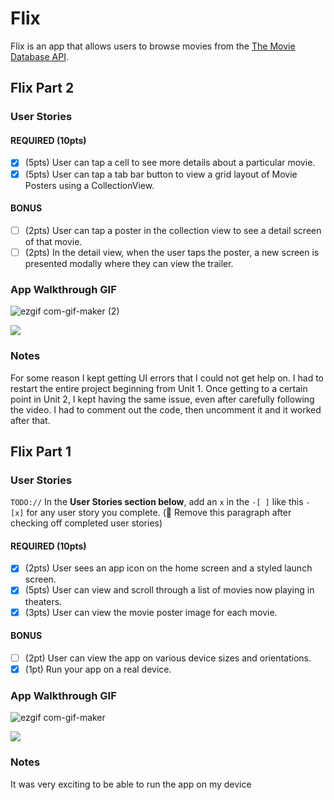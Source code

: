 # Flix

Flix is an app that allows users to browse movies from the [The Movie Database API](http://docs.themoviedb.apiary.io/#).


## Flix Part 2

### User Stories

#### REQUIRED (10pts)
- [x] (5pts) User can tap a cell to see more details about a particular movie.
- [x] (5pts) User can tap a tab bar button to view a grid layout of Movie Posters using a CollectionView.

#### BONUS
- [ ] (2pts) User can tap a poster in the collection view to see a detail screen of that movie.
- [ ] (2pts) In the detail view, when the user taps the poster, a new screen is presented modally where they can view the trailer.

### App Walkthrough GIF
![ezgif com-gif-maker (2)](https://user-images.githubusercontent.com/72002539/154631683-d08b0321-8feb-4b57-85cc-feca230486fe.gif)

![](https://i.imgur.com/yCMRJyM.gif)

### Notes
For some reason I kept getting UI errors that I could not get help on. I had to restart the entire project beginning from Unit 1. Once getting to a certain point in Unit 2, I kept having the same issue, even after carefully following the video. I had to comment out the code, then uncomment it and it worked after that.
## Flix Part 1

### User Stories
`TODO://` In the **User Stories section below**, add an `x` in the `-[ ]` like this `- [x]` for any user story you complete. (🚫 Remove this paragraph after checking off completed user stories)

#### REQUIRED (10pts)
- [x] (2pts) User sees an app icon on the home screen and a styled launch screen.
- [x] (5pts) User can view and scroll through a list of movies now playing in theaters.
- [x] (3pts) User can view the movie poster image for each movie.

#### BONUS
- [ ] (2pt) User can view the app on various device sizes and orientations.
- [x] (1pt) Run your app on a real device.

### App Walkthrough GIF

![ezgif com-gif-maker](https://user-images.githubusercontent.com/72002539/153135148-22ad17a2-c33a-4d17-9764-b4c37ee513e0.gif)

![](https://i.imgur.com/tlZzXlT.gif)



### Notes
It was very exciting to be able to run the app on my device

